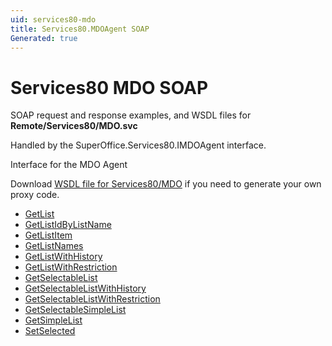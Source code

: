 ```yaml
---
uid: services80-mdo
title: Services80.MDOAgent SOAP
Generated: true
---
```


# Services80 MDO SOAP

SOAP request and response examples, and WSDL files for **Remote/Services80/MDO.svc**

Handled by the <see cref="T:SuperOffice.Services80.IMDOAgent">SuperOffice.Services80.IMDOAgent</see> interface.

Interface for the MDO Agent

Download [WSDL file for Services80/MDO](../Services80-MDO.md) if you need to generate your own proxy code.

* [GetList](GetList.md)
* [GetListIdByListName](GetListIdByListName.md)
* [GetListItem](GetListItem.md)
* [GetListNames](GetListNames.md)
* [GetListWithHistory](GetListWithHistory.md)
* [GetListWithRestriction](GetListWithRestriction.md)
* [GetSelectableList](GetSelectableList.md)
* [GetSelectableListWithHistory](GetSelectableListWithHistory.md)
* [GetSelectableListWithRestriction](GetSelectableListWithRestriction.md)
* [GetSelectableSimpleList](GetSelectableSimpleList.md)
* [GetSimpleList](GetSimpleList.md)
* [SetSelected](SetSelected.md)

